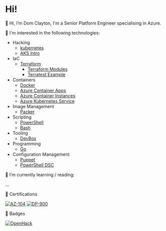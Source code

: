 # Hi!

👋 Hi, I’m Dom Clayton, I'm a Senior Platform Engineer specialising in Azure.

👀 I'm interested in the following technologies:

- Hacking
  - [kubernetes](https://github.com/heathen1878/devops-directive-kubernetes-course/blob/working_directory/README.md)
  - [AKS Intro](https://github.com/heathen1878/WhatTheHack/blob/001_k8s/001-IntroToKubernetes/README.md)
- IaC
  - [Terraform](https://github.com/heathen1878/Terraform)
    - [Terraform Modules](https://registry.terraform.io/namespaces/heathen1878)
    - [Terratest Example](https://github.com/heathen1878/terraform-azurerm-iam)
- Containers
  - [Docker](https://github.com/heathen1878/Docker)
  - [Azure Container Apps](https://github.com/heathen1878/ACA)
  - [Azure Container Instances](https://github.com/heathen1878/ACI)
  - [Azure Kubernetes Service](https://github.com/heathen1878/AKS)
- Image Management
  - [Packer](https://github.com/heathen1878/Packer)
- Scripting
  - [PowerShell](https://github.com/heathen1878/PowerShellModules)
  - [Bash](https://github.com/heathen1878/bash)
- Tooling
  - [DevBox](https://github.com/heathen1878/tooling)
- Programming
  - [Go](https://github.com/heathen1878/go)
- Configuration Management
  - [Puppet](https://github.com/heathen1878/puppet-beginners-guide-3)
  - [PowerShell DSC](https://github.com/heathen1878/Build_Hyper-V_VM_and_configure_with_DSC)
  
🌱 I’m currently learning / reading:

...

📜 Certifications

[![AZ-104](https://stdevt4z3f7au4f3xe.blob.core.windows.net/images/microsoft-certified-azure-administrator-associate.2.png)](https://www.credly.com/badges/d3b07310-e8d4-4bd3-8ce3-6a125d0e28fd/public_url)
[![DP-900](https://stdevt4z3f7au4f3xe.blob.core.windows.net/images/microsoft-certified-azure-data-fundamentals.png)](https://www.credly.com/badges/f403a872-fa36-4de5-98c2-332399cd5ca3/public_url)

📜 Badges

[![OpenHack](https://stdevt4z3f7au4f3xe.blob.core.windows.net/images/openhack-devops.png)](https://www.credly.com/badges/4fc1e291-b7c3-445f-b40d-e73777c33e17/public_url)
